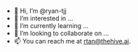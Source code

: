 - 👋 Hi, I’m @ryan-tjj
- 👀 I’m interested in ...
- 🌱 I’m currently learning ...
- 💞️ I’m looking to collaborate on ...
- 📫 You can reach me at rtan@thehive.ai.

<!---
ryan-tjj/ryan-tjj is a ✨ special ✨ repository because its `README.md` (this file) appears on your GitHub profile.
You can click the Preview link to take a look at your changes.
--->
